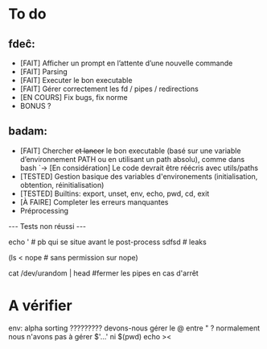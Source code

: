 # To do

## fdeĉ:

- [FAIT] Afficher un prompt en l’attente d’une nouvelle commande
- [FAIT] Parsing
- [FAIT] Executer le bon executable
- [FAIT] Gérer correctement les fd / pipes / redirections
- [EN COURS] Fix bugs, fix norme
- BONUS ?


## badam:

- [FAIT] Chercher ~~et lancer~~ le bon executable (basé sur une variable d’environnement PATH ou en utilisant un path absolu), comme dans bash
	`-> [En considération] Le code devrait être réécris avec utils/paths
- [TESTED] Gestion basique des variables d'environements (initialisation, obtention, réinitialisation)
- [TESTED] Builtins: export, unset, env, echo, pwd, cd, exit
- [À FAIRE] Completer les erreurs manquantes
- Préprocessing

--- Tests non réussi ---

echo \'  # pb qui se situe avant le post-process
sdfsd  # leaks

(ls < nope  # sans permission sur nope)

cat /dev/urandom | head  #fermer les pipes en cas d'arrêt

# A vérifier
env: alpha sorting ????????? 
devons-nous gérer le @ entre " ?
normalement nous n'avons pas à gérer $'...' ni $(pwd)
echo ><

